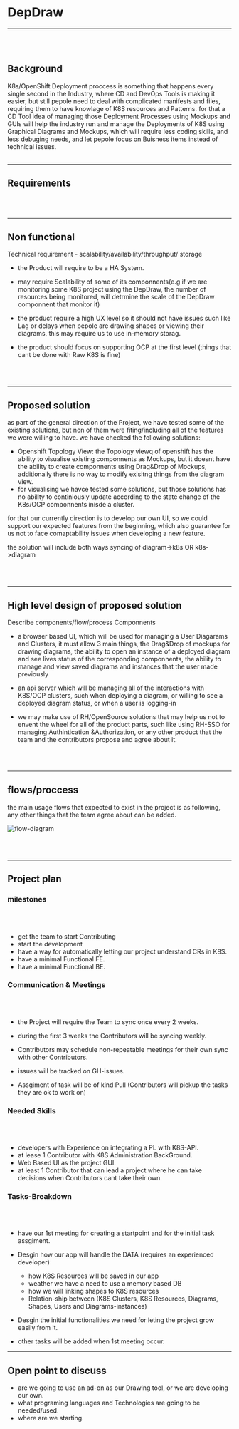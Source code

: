 # DepDraw

---

<br/>
<br/>

## Background
K8s/OpenShift Deployment proccess is something that happens every single second in the Industry, where CD and DevOps Tools is making it easier, but still pepole need to deal with complicated manifests and files, requiring them to have knowlage of K8S resources and Patterns.
for that a CD Tool idea of managing those Deployment Processes using Mockups and GUIs will help the industry run and manage the Deployments of K8S using Graphical Diagrams and Mockups,
which will require less coding skills, and less debuging needs, and let pepole focus on Buisness items instead of technical issues.
<br/>
<br/>

---
## Requirements 
<br/>
<br/>


---
## Non functional
Technical requirement - scalability/availability/throughput/ storage 
- the Product will require to be a HA System.

- may require Scalability of some of its componnents(e.g if we are monitoring some K8S project using the DepDraw, the number of resources being monitored, will detrmine the scale of the DepDraw componnent that monitor it)

- the product require a high UX level so it should not have issues such like Lag or delays when pepole are drawing shapes or viewing their diagrams, this may require us to use in-memory storag.
- the product should focus on supporting OCP at the first level (things that cant be done with Raw K8S is fine)

<br/>
<br/>

---
## Proposed solution
as part of the general direction of the Project, we have tested some of the existing solutions, but non of them were fiting/including all of the features we were willing to have.
we have checked the following solutions:
- Openshift Topology View: the Topology viewq of openshift has the ability to visualise existing componnents as Mockups, but it doesnt have the ability to create componnents using Drag&Drop of Mockups, additionally there is no way to modify exisitng things from the diagram view.
- for visualising we havce tested some solutions, but those solutions has no ability to continiously update according to the state change of the K8s/OCP componnents inisde a cluster.

for that our currently direction is to develop our own UI, so we could support our expected features from the beginning, which also guarantee for us not to face comaptability issues when developing a new feature.

the solution will include both ways syncing of diagram->k8s OR k8s->diagram


<br/>
<br/>

---
## High level design of proposed solution 
Describe components/flow/process 
Componnents
- a browser based UI, which will be used for managing a User Diagarams and Clusters, it must allow 3 main things, the Drag&Drop of mockups for drawing diagrams, the ability to open an instance of a deployed diagram and see lives status of the corresponding componnents, the ability to manage and view saved diagrams and instances that the user made previously

- an api server which will be managing all of the interactions with K8S/OCP clusters, such when deploying a diagram, or willing to see a deployed diagram status, or when a user is logging-in

- we may make use of RH/OpenSource solutions that may help us not to envent the wheel for all of the product parts, such like using RH-SSO for managing Authintication
&Authorization, or any other product that the team and the contributors propose and agree about it.

<br/>
<br/>

---
## flows/proccess
the main usage flows that expected to exist in the project is as following, any other things that the team agree about can be added.

![flow-diagram](projects/depdraw/DepDraw/images/DepDraw-Flow.png)



<br/>
<br/>

---
## Project plan 

### milestones
<br/>
<br/>

- get the team to start Contributing
- start the development
- have a way for automatically letting our project understand CRs in K8S.
- have a minimal Functional FE.
- have a minimal Functional BE.

### Communication & Meetings
<br/>
<br/>

- the Project will require the Team to sync once every 2 weeks.

- during the first 3 weeks the Contributors will be syncing weekly.

- Contributors may schedule non-repeatable meetings for their own sync with other Contributors.

- issues will be tracked on GH-issues.

- Assgiment of task will be of kind Pull (Contributors will pickup the tasks they are ok to work on)


### Needed Skills
<br/>
<br/>

- developers with Experience on integrating a PL with K8S-API.
- at lease 1 Contributor with K8S Administration BackGround.
- Web Based UI as the project GUI.
- at least 1 Contributor that can lead a project where he can take decisions when Contributors cant take their own.

### Tasks-Breakdown
<br/>
<br/>

- have our 1st meeting for creating a startpoint and for the initial task assgiment.
- Desgin how our app will handle the DATA (requires an experienced developer)
  - how K8S Resources will be saved in our app
  - weather we have a need to use a memory based DB
  - how we will linking shapes to K8S resources
  - Relation-ship between (K8S Clusters, K8S Resources, Diagrams, Shapes, Users and Diagrams-instances)

- Desgin the initial functionalities we need for leting the project grow easily from it.
- other tasks will be added when 1st meeting occur.


---
## Open point to discuss 

- are we going to use an ad-on as our Drawing tool, or we are developing our own.
- what programing languages and Technologies are going to be needed/used.
- where are we starting.